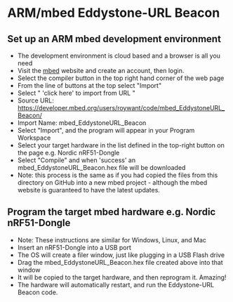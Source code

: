 # ARM/mbed Eddystone-URL Beacon

## Set up an ARM mbed development environment
* The development environment is cloud based and a browser is all you need
* Visit the [mbed](https://developer.mbed.org/account/login/?next=/) website and create an account, then login.
* Select the compiler button in the top right hand corner of the web page
* From the line of buttons at the top select "Import" 
* Select  " 'click here' to import from URL "
* Source URL: https://developer.mbed.org/users/roywant/code/mbed_EddystoneURL_Beacon/
* Import Name: mbed_EddystoneURL_Beacon
* Select "Import", and the program will appear in your Program Workspace
* Select your target hardware in the list defined in the top-right button on the page e.g. Nordic nRF51-Dongle
* Select "Compile" and when 'success' an mbed_EddystoneURL_Beacon.hex file will be downloaded
* Note: this process is the same as if you had copied the files from this directory on GitHub into a new mbed 
project - although the mbed website is guaranteed to have the latest updates.

## Program the target mbed hardware e.g. Nordic nRF51-Dongle
* Note: These instructions are similar for Windows, Linux, and Mac
* Insert an nRF51-Dongle into a USB port
* The OS will create a filer window, just like plugging in a USB Flash drive
* Drag the mbed_EddystoneURL_Beacon.hex file created above into that window 
* It will be copied to the target hardware, and then reprogram it. Amazing!
* The hardware will automatically restart, and run the Eddystone-URL Beacon code.
